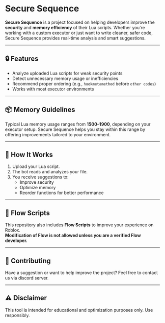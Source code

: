 # Secure Sequence

**Secure Sequence** is a project focused on helping developers improve the **security** and **memory efficiency** of their Lua scripts. Whether you're working with a custom executor or just want to write cleaner, safer code, Secure Sequence provides real-time analysis and smart suggestions.

---

## 🔒 Features

- Analyze uploaded Lua scripts for weak security points
- Detect unnecessary memory usage or inefficiencies
- Recommend proper ordering (e.g., `hookmetamethod` before `other codes`)
- Works with most executor environments

---

## 📦 Memory Guidelines

Typical Lua memory usage ranges from **1500–1900**, depending on your executor setup. Secure Sequence helps you stay within this range by offering improvements tailored to your environment.

---

## 🚀 How It Works

1. Upload your Lua script.
2. The bot reads and analyzes your file.
3. You receive suggestions to:
   - Improve security
   - Optimize memory
   - Reorder functions for better performance

---

## 📁 Flow Scripts

This repository also includes **Flow Scripts** to improve your experience on Roblox.  
**Modification of Flow is not allowed unless you are a verified Flow developer.**

---

## 💬 Contributing

Have a suggestion or want to help improve the project? Feel free to contact us via discord server.

---

## ⚠️ Disclaimer

This tool is intended for educational and optimization purposes only. Use responsibly.
